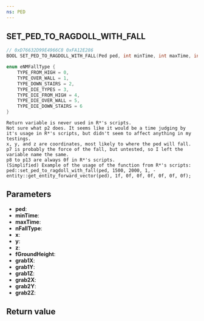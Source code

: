 ```yaml
---
ns: PED
---
```

## SET_PED_TO_RAGDOLL_WITH_FALL

```c
// 0xD76632D99E4966C8 0xFA12E286
BOOL SET_PED_TO_RAGDOLL_WITH_FALL(Ped ped, int minTime, int maxTime, int nFallType, float x, float y, float z, float fGroundHeight, float grab1X, float grab1Y, float grab1Z, float grab2X, float grab2Y, float grab2Z);
```

```cpp
enum eNMFallType {
    TYPE_FROM_HIGH = 0,
    TYPE_OVER_WALL = 1,
    TYPE_DOWN_STAIRS = 2,
    TYPE_DIE_TYPES = 3,
    TYPE_DIE_FROM_HIGH = 4,
    TYPE_DIE_OVER_WALL = 5,
    TYPE_DIE_DOWN_STAIRS = 6
}
```

```
Return variable is never used in R*'s scripts.  
Not sure what p2 does. It seems like it would be a time judging by it's usage in R*'s scripts, but didn't seem to affect anything in my testings.  
x, y, and z are coordinates, most likely to where the ped will fall.  
p7 is probably the force of the fall, but untested, so I left the variable name the same.  
p8 to p13 are always 0f in R*'s scripts.  
(Simplified) Example of the usage of the function from R*'s scripts:  
ped::set_ped_to_ragdoll_with_fall(ped, 1500, 2000, 1, -entity::get_entity_forward_vector(ped), 1f, 0f, 0f, 0f, 0f, 0f, 0f);  
```

## Parameters
* **ped**: 
* **minTime**:
* **maxTime**:
* **nFallType**:
* **x**: 
* **y**: 
* **z**: 
* **fGroundHeight**:
* **grab1X**:
* **grab1Y**:
* **grab1Z**:
* **grab2X**:
* **grab2Y**:
* **grab2Z**:

## Return value

